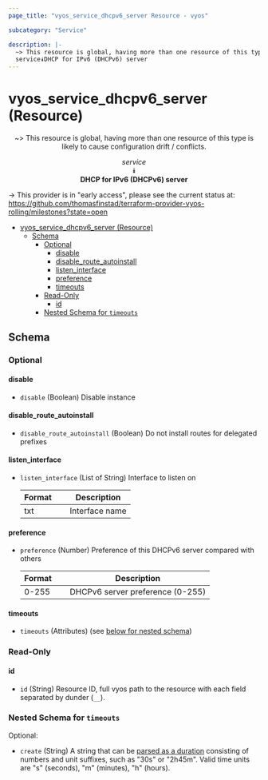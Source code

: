 ```yaml
---
page_title: "vyos_service_dhcpv6_server Resource - vyos"

subcategory: "Service"

description: |-
  ~> This resource is global, having more than one resource of this type is likely to cause configuration drift / conflicts.
  service⯯DHCP for IPv6 (DHCPv6) server
---
```


# vyos_service_dhcpv6_server (Resource)
<center>

~> This resource is global, having more than one resource of this type is likely to cause configuration drift / conflicts.

*service*  
⯯  
**DHCP for IPv6 (DHCPv6) server**


</center>

-> This provider is in "early access", please see the current status at: https://github.com/thomasfinstad/terraform-provider-vyos-rolling/milestones?state=open

<!--TOC-->

- [vyos_service_dhcpv6_server (Resource)](#vyos_service_dhcpv6_server-resource)
  - [Schema](#schema)
    - [Optional](#optional)
      - [disable](#disable)
      - [disable_route_autoinstall](#disable_route_autoinstall)
      - [listen_interface](#listen_interface)
      - [preference](#preference)
      - [timeouts](#timeouts)
    - [Read-Only](#read-only)
      - [id](#id)
    - [Nested Schema for `timeouts`](#nested-schema-for-timeouts)

<!--TOC-->

<!-- schema generated by tfplugindocs -->
## Schema

### Optional

#### disable
- `disable` (Boolean) Disable instance
#### disable_route_autoinstall
- `disable_route_autoinstall` (Boolean) Do not install routes for delegated prefixes
#### listen_interface
- `listen_interface` (List of String) Interface to listen on

    |  Format  &emsp;|  Description     |
    |----------|------------------|
    |  txt     &emsp;|  Interface name  |
#### preference
- `preference` (Number) Preference of this DHCPv6 server compared with others

    |  Format  &emsp;|  Description                       |
    |----------|------------------------------------|
    |  0-255   &emsp;|  DHCPv6 server preference (0-255)  |
#### timeouts
- `timeouts` (Attributes) (see [below for nested schema](#nestedatt--timeouts))

### Read-Only

#### id
- `id` (String) Resource ID, full vyos path to the resource with each field separated by dunder (`__`).

<a id="nestedatt--timeouts"></a>
### Nested Schema for `timeouts`

Optional:

- `create` (String) A string that can be [parsed as a duration](https://pkg.go.dev/time#ParseDuration) consisting of numbers and unit suffixes, such as &#34;30s&#34; or &#34;2h45m&#34;. Valid time units are &#34;s&#34; (seconds), &#34;m&#34; (minutes), &#34;h&#34; (hours).
